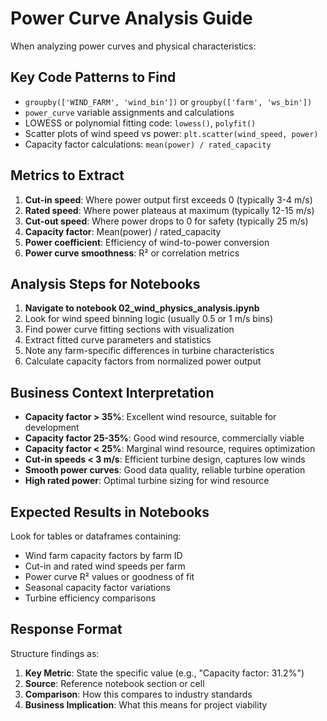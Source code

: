 # Power Curve Analysis Guide

When analyzing power curves and physical characteristics:

## Key Code Patterns to Find
- `groupby(['WIND_FARM', 'wind_bin'])` or `groupby(['farm', 'ws_bin'])`
- `power_curve` variable assignments and calculations
- LOWESS or polynomial fitting code: `lowess()`, `polyfit()`
- Scatter plots of wind speed vs power: `plt.scatter(wind_speed, power)`
- Capacity factor calculations: `mean(power) / rated_capacity`

## Metrics to Extract
1. **Cut-in speed**: Where power output first exceeds 0 (typically 3-4 m/s)
2. **Rated speed**: Where power plateaus at maximum (typically 12-15 m/s)
3. **Cut-out speed**: Where power drops to 0 for safety (typically 25 m/s)
4. **Capacity factor**: Mean(power) / rated_capacity
5. **Power coefficient**: Efficiency of wind-to-power conversion
6. **Power curve smoothness**: R² or correlation metrics

## Analysis Steps for Notebooks
1. **Navigate to notebook 02_wind_physics_analysis.ipynb**
2. Look for wind speed binning logic (usually 0.5 or 1 m/s bins)
3. Find power curve fitting sections with visualization
4. Extract fitted curve parameters and statistics
5. Note any farm-specific differences in turbine characteristics
6. Calculate capacity factors from normalized power output

## Business Context Interpretation
- **Capacity factor > 35%**: Excellent wind resource, suitable for development
- **Capacity factor 25-35%**: Good wind resource, commercially viable
- **Capacity factor < 25%**: Marginal wind resource, requires optimization
- **Cut-in speeds < 3 m/s**: Efficient turbine design, captures low winds
- **Smooth power curves**: Good data quality, reliable turbine operation
- **High rated power**: Optimal turbine sizing for wind resource

## Expected Results in Notebooks
Look for tables or dataframes containing:
- Wind farm capacity factors by farm ID
- Cut-in and rated wind speeds per farm
- Power curve R² values or goodness of fit
- Seasonal capacity factor variations
- Turbine efficiency comparisons

## Response Format
Structure findings as:
1. **Key Metric**: State the specific value (e.g., "Capacity factor: 31.2%")
2. **Source**: Reference notebook section or cell
3. **Comparison**: How this compares to industry standards
4. **Business Implication**: What this means for project viability
